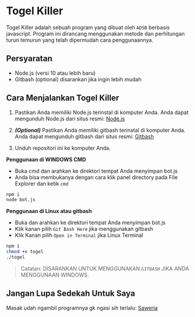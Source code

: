 # Togel Killer

Togel Killer adalah sebuah program yang dibuat oleh `ADSB` berbasis javascript. Program ini dirancang menggunakan metode dan perhitungan turun temurun yang telah dipermudah cara penggunaannya.

## Persyaratan

- Node.js (versi 10 atau lebih baru)
- Gitbash (optional) disarankan jika ingin lebih mudah

## Cara Menjalankan Togel Killer

1. Pastikan Anda memiliki Node.js terinstal di komputer Anda. Anda dapat mengunduh Node.js dari situs resmi: [Node.js](https://nodejs.org)

2. **_(Optional)_** Pastikan Anda memiliki gitbash terinstal di komputer Anda. Anda dapat mengunduh gitbash dari situs resmi: [Gitbash](https://git-scm.com/downloads)

3. Unduh repositori ini ke komputer Anda.

**Penggunaan di WINDOWS CMD**
- Buka cmd dan arahkan ke direktori tempat Anda menyimpan bot.js
- Anda bisa membukanya dengan cara klik panel directory pada File Explorer dan ketik `cmd`
```sh
npm i
node bot.js
```

**Penggunaan di Linux atau gitbash**
- Buka dan arahkan ke direktori tempat Anda menyimpan bot.js
- Klik kanan pilih `Git Bash Here` jika menggunakan gitbash
- Klik Kanan pilih `Open in Terminal` jika Linux Terminal
```sh
npm i
chmod +x togel
./togel
```

> Catatan: DISARANKAN UNTUK MENGGUNAKAN `GITBASH` JIKA ANDA MENGGUNAAN WINDOWS.

## Jangan Lupa Sedekah Untuk Saya
Masak udah ngambil programnya gk ngasi sih terlalu: [Saweria](https://saweria.co/dwicakra)